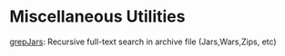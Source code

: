 Miscellaneous Utilities
=======================

[grepJars](http://github.com/baloise/utils/blob/master/grepJars.sh): Recursive full-text search in archive file (Jars,Wars,Zips, etc)
